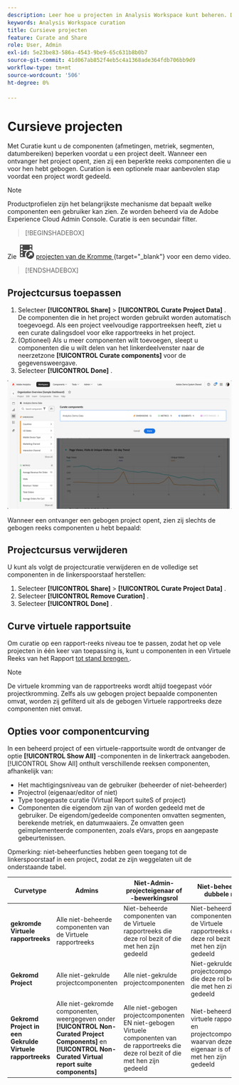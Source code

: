 ```yaml
---
description: Leer hoe u projecten in Analysis Workspace kunt beheren. De kromming beperkt toegang tot componenten alvorens u een project deelt.
keywords: Analysis Workspace curation
title: Cursieve projecten
feature: Curate and Share
role: User, Admin
exl-id: 5e23be83-586a-4543-9be9-65c631b8b0b7
source-git-commit: 41d067ab852f4eb5c4a1368ade364fdb706bb9d9
workflow-type: tm+mt
source-wordcount: '506'
ht-degree: 0%

---
```


# Cursieve projecten

Met Curatie kunt u de componenten (afmetingen, metriek, segmenten, datumbereiken) beperken voordat u een project deelt. Wanneer een ontvanger het project opent, zien zij een beperkte reeks componenten die u voor hen hebt gebogen. Curation is een optionele maar aanbevolen stap voordat een project wordt gedeeld.

>[!NOTE]
> Productprofielen zijn het belangrijkste mechanisme dat bepaalt welke componenten een gebruiker kan zien. Ze worden beheerd via de Adobe Experience Cloud Admin Console. Curatie is een secundair filter.


>[!BEGINSHADEBOX]

Zie ![ VideoCheckedOut ](/help/assets/icons/VideoCheckedOut.svg) [ projecten van de Kromme ](https://video.tv.adobe.com/v/24711?quality=12&learn=on){target="_blank"} voor een demo video.

>[!ENDSHADEBOX]


## Projectcursus toepassen

1. Selecteer **[!UICONTROL Share]** > **[!UICONTROL Curate Project Data]** .
De componenten die in het project worden gebruikt worden automatisch toegevoegd.
Als een project veelvoudige rapportreeksen heeft, ziet u een curate dalingsdoel voor elke rapportreeks in het project.
1. (Optioneel) Als u meer componenten wilt toevoegen, sleept u componenten die u wilt delen van het linkerdeelvenster naar de neerzetzone **[!UICONTROL Curate components]** voor de gegevensweergave.
1. Selecteer **[!UICONTROL Done]** .


![](assets/curation-field.png)

Wanneer een ontvanger een gebogen project opent, zien zij slechts de gebogen reeks componenten u hebt bepaald:


## Projectcursus verwijderen

U kunt als volgt de projectcuratie verwijderen en de volledige set componenten in de linkerspoorstaaf herstellen:

1. Selecteer **[!UICONTROL Share]** > **[!UICONTROL Curate Project Data]** .
1. Selecteer **[!UICONTROL Remove Curation]** .
1. Selecteer **[!UICONTROL Done]** .

## Curve virtuele rapportsuite

Om curatie op een rapport-reeks niveau toe te passen, zodat het op vele projecten in één keer van toepassing is, kunt u componenten in een Virtuele Reeks van het Rapport [ tot stand brengen ](https://experienceleague.adobe.com/nl/docs/analytics/components/virtual-report-suites/vrs-components).

>[!NOTE]
>
> De virtuele kromming van de rapportreeks wordt altijd toegepast vóór projectkromming. Zelfs als uw gebogen project bepaalde componenten omvat, worden zij gefilterd uit als de gebogen Virtuele rapportreeks deze componenten niet omvat.
> 

## Opties voor componentcurving

In een beheerd project of een virtuele-rapportsuite wordt de ontvanger de optie **[!UICONTROL Show All]** -componenten in de linkertrack aangeboden. [!UICONTROL Show All] onthult verschillende reeksen componenten, afhankelijk van:

* Het machtigingsniveau van de gebruiker (beheerder of niet-beheerder)
* Projectrol (eigenaar/editor of niet)
* Type toegepaste curatie (Virtual Report suiteS of project)
* Componenten die eigendom zijn van of worden gedeeld met de gebruiker. De eigendom/gedeelde componenten omvatten segmenten, berekende metriek, en datumwaaiers. Ze omvatten geen geïmplementeerde componenten, zoals eVars, props en aangepaste gebeurtenissen.

Opmerking: niet-beheerfuncties hebben geen toegang tot de linkerspoorstaaf in een project, zodat ze zijn weggelaten uit de onderstaande tabel.

| Curvetype | Admins | Niet-Admin-projecteigenaar of -bewerkingsrol | Niet-beheerder dubbele rol |
|---|---|---|---|
| **gekromde Virtuele rapportreeks** | Alle niet-beheerde componenten van de Virtuele rapportreeks | Niet-beheerde componenten van de Virtuele rapportreeks die deze rol bezit of die met hen zijn gedeeld | Niet-beheerde componenten van de Virtuele rapportreeks die deze rol bezit of die met hen zijn gedeeld |
| **Gekromd Project** | Alle niet-gekrulde projectcomponenten | Alle niet-gekrulde projectcomponenten | Niet-gekrulde projectcomponenten die deze rol bezit of die met hen zijn gedeeld |
| **Gekromd Project in een Gekrulde Virtuele rapportreeks** | Alle niet-gekromde componenten, weergegeven onder **[!UICONTROL Non-Curated Project Components]** en **[!UICONTROL Non-Curated Virtual report suite components]** | Alle niet-gebogen projectcomponenten EN niet-gebogen Virtuele componenten van de rapportreeks die deze rol bezit of die met hen zijn gedeeld | Niet-beheerde virtuele rapportsuite en projectcomponenten waarvan deze rol eigenaar is of die met hen zijn gedeeld |
